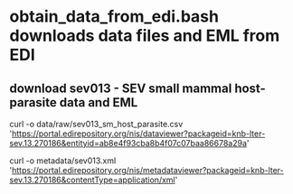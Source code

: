 # obtain_data_from_edi.bash downloads data files and EML from EDI

## download sev013 - SEV small mammal host-parasite data and EML
curl -o data/raw/sev013_sm_host_parasite.csv 'https://portal.edirepository.org/nis/dataviewer?packageid=knb-lter-sev.13.270186&entityid=ab8e4f93cba8b4f07c07baa86678a29a'

curl -o metadata/sev013.xml 'https://portal.edirepository.org/nis/metadataviewer?packageid=knb-lter-sev.13.270186&contentType=application/xml'

